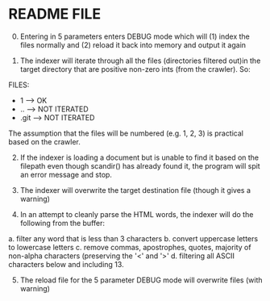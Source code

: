 README FILE
================

0. Entering in 5 parameters enters DEBUG mode which will (1) index the
   files normally and (2) reload it back into memory and output it again 
   
1. The indexer will iterate through all the files (directories filtered
out)in the target directory that are positive non-zero ints (from the crawler). So:

FILES:
 - 1 --> OK
 - .. --> NOT ITERATED
 - .git --> NOT ITERATED

The assumption that the files will be numbered (e.g. 1, 2, 3) is
practical based on the crawler.


2. If the indexer is loading a document but is unable to find it based
   on the filepath even though scandir() has already found it,
   the program will spit an error message and stop.

3. The indexer will overwrite the target destination file (though it
   gives a warning)

4. In an attempt to cleanly parse the HTML words, the indexer will do the following from the buffer: 
  
  a. filter any word that is less than 3 characters
  b. convert uppercase letters to lowercase letters
  c. remove commas, apostrophes, quotes, majority of non-alpha
  characters (preserving the '<' and '>'
  d. filtering all ASCII characters below and including 13.
  
5. The reload file for the 5 parameter DEBUG mode will overwrite files
   (with warning)

